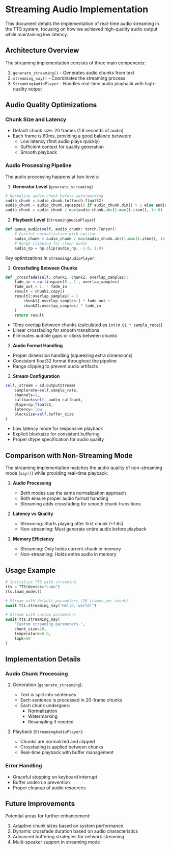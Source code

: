 # Streaming Audio Implementation

This document details the implementation of real-time audio streaming in the TTS system, focusing on how we achieved high-quality audio output while maintaining low latency.

## Architecture Overview

The streaming implementation consists of three main components:

1. `generate_streaming()` - Generates audio chunks from text
2. `streaming_say()` - Coordinates the streaming process
3. `StreamingAudioPlayer` - Handles real-time audio playback with high-quality output

## Audio Quality Optimizations

### Chunk Size and Latency
- Default chunk size: 20 frames (1.6 seconds of audio)
- Each frame is 80ms, providing a good balance between:
  - Low latency (first audio plays quickly)
  - Sufficient context for quality generation
  - Smooth playback

### Audio Processing Pipeline

The audio processing happens at two levels:

1. **Generator Level** (`generate_streaming`)
```python
# Normalize audio chunk before watermarking
audio_chunk = audio_chunk.to(torch.float32)
audio_chunk = audio_chunk.squeeze() if audio_chunk.dim() > 1 else audio_chunk
audio_chunk = audio_chunk / max(audio_chunk.abs().max().item(), 1e-6)
```

2. **Playback Level** (`StreamingAudioPlayer`)
```python
def queue_audio(self, audio_chunk: torch.Tensor):
    # Careful normalization with epsilon
    audio_chunk = audio_chunk / max(audio_chunk.abs().max().item(), 1e-6)
    # Range clipping for clean audio
    audio_np = np.clip(audio_np, -1.0, 1.0)
```

Key optimizations in `StreamingAudioPlayer`:

1. **Crossfading Between Chunks**
```python
def _crossfade(self, chunk1, chunk2, overlap_samples):
    fade_in = np.linspace(0., 1., overlap_samples)
    fade_out = 1. - fade_in
    result = chunk2.copy()
    result[:overlap_samples] = (
        chunk1[-overlap_samples:] * fade_out +
        chunk2[:overlap_samples] * fade_in
    )
    return result
```
- 10ms overlap between chunks (calculated as `int(0.01 * sample_rate)`)
- Linear crossfading for smooth transitions
- Eliminates audible gaps or clicks between chunks

2. **Audio Format Handling**
- Proper dimension handling (squeezing extra dimensions)
- Consistent float32 format throughout the pipeline
- Range clipping to prevent audio artifacts

3. **Stream Configuration**
```python
self._stream = sd.OutputStream(
    samplerate=self.sample_rate,
    channels=1,
    callback=self._audio_callback,
    dtype=np.float32,
    latency='low',
    blocksize=self.buffer_size
)
```
- Low latency mode for responsive playback
- Explicit blocksize for consistent buffering
- Proper dtype specification for audio quality

## Comparison with Non-Streaming Mode

The streaming implementation matches the audio quality of non-streaming mode (`say()`) while providing real-time playback:

1. **Audio Processing**
   - Both modes use the same normalization approach
   - Both ensure proper audio format handling
   - Streaming adds crossfading for smooth chunk transitions

2. **Latency vs Quality**
   - Streaming: Starts playing after first chunk (~1.6s)
   - Non-streaming: Must generate entire audio before playback

3. **Memory Efficiency**
   - Streaming: Only holds current chunk in memory
   - Non-streaming: Holds entire audio in memory

## Usage Example

```python
# Initialize TTS with streaming
tts = TTS(device="cuda")
tts.load_model()

# Stream with default parameters (20 frames per chunk)
await tts.streaming_say("Hello, world!")

# Stream with custom parameters
await tts.streaming_say(
    "Custom streaming parameters.",
    chunk_size=20,
    temperature=0.9,
    topk=50
)
```

## Implementation Details

### Audio Chunk Processing
1. Generation (`generate_streaming`):
   - Text is split into sentences
   - Each sentence is processed in 20-frame chunks
   - Each chunk undergoes:
     - Normalization
     - Watermarking
     - Resampling if needed

2. Playback (`StreamingAudioPlayer`):
   - Chunks are normalized and clipped
   - Crossfading is applied between chunks
   - Real-time playback with buffer management

### Error Handling
- Graceful stopping on keyboard interrupt
- Buffer underrun prevention
- Proper cleanup of audio resources

## Future Improvements

Potential areas for further enhancement:
1. Adaptive chunk sizes based on system performance
2. Dynamic crossfade duration based on audio characteristics
3. Advanced buffering strategies for network streaming
4. Multi-speaker support in streaming mode 